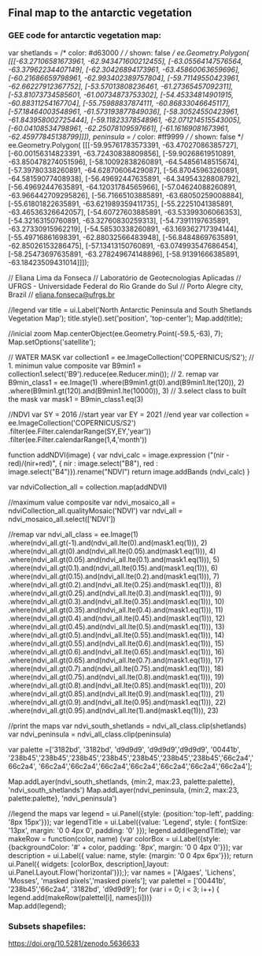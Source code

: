## Final map to the antarctic vegetation


### GEE code for antarctic vegetation map:

var shetlands = 
    /* color: #d63000 */
    /* shown: false */
    ee.Geometry.Polygon(
        [[[-63.27106581673961, -62.943471600212455],
          [-63.05564147576564, -63.37962234407149],
          [-62.30426894173961, -63.45860063659696],
          [-60.21686659798961, -62.993402389757804],
          [-59.71149550423961, -62.66227912367752],
          [-53.57013808236461, -61.27365457092311],
          [-53.81073734585601, -61.00734873753302],
          [-54.45334814901915, -60.88311254167704],
          [-55.75988837874111, -60.86833046645117],
          [-57.18464003548961, -61.573193877849036],
          [-58.30524550423961, -61.843958002725444],
          [-59.11823378548961, -62.071214515543005],
          [-60.04108534798961, -62.25078109597661],
          [-61.16169081673961, -62.45977845138799]]]),
    peninsula = 
    /* color: #ff9999 */
    /* shown: false */
    ee.Geometry.Polygon(
        [[[-59.95761783573391, -63.47027086385727],
          [-60.00156314823391, -63.72430838809856],
          [-59.90268619510891, -63.850478274051596],
          [-58.10092838260891, -64.54856148515674],
          [-57.39780338260891, -64.62870606429087],
          [-56.87045963260891, -64.58159077408938],
          [-56.49692447635891, -64.34954328808792],
          [-56.49692447635891, -64.12031784565966],
          [-57.04624088260891, -63.966442709295826],
          [-56.71665103885891, -63.68050259008884],
          [-55.61801822635891, -63.621989359411735],
          [-55.22251041385891, -63.46536326642057],
          [-54.60727603885891, -63.53399306066353],
          [-54.32163150760891, -63.32760830259313],
          [-54.73911197635891, -63.27330915962219],
          [-54.58530338260891, -63.169362717394144],
          [-55.49716861698391, -62.88032566483948],
          [-56.84848697635891, -62.85026153286475],
          [-57.13413150760891, -63.074993547686454],
          [-58.25473697635891, -63.278249674148896],
          [-58.91391666385891, -63.18423509431014]]]);


// Eliana Lima da Fonseca
// Laboratório de Geotecnologias Aplicadas
// UFRGS - Universidade Federal do Rio Grande do Sul
// Porto Alegre city, Brazil
// eliana.fonseca@ufrgs.br

//legend
var title = ui.Label('North Antarctic Peninsula and South Shetlands Vegetation Map');
title.style().set('position', 'top-center');
Map.add(title);

//inicial zoom
Map.centerObject(ee.Geometry.Point(-59.5,-63), 7);
Map.setOptions('satellite');

// WATER MASK
var collection1 = ee.ImageCollection('COPERNICUS/S2');
// 1. minimun value composite
var B9min1 = collection1.select('B9').reduce(ee.Reducer.min());
// 2. remap
var B9min_class1 = ee.Image(1)
          .where(B9min1.gt(0).and(B9min1.lte(120)), 2)
          .where(B9min1.gt(120).and(B9min1.lte(10000)), 3)
// 3.select class to built the mask
var mask1 = B9min_class1.eq(3)


//NDVI 
var SY = 2016 //start year
var EY = 2021 //end year
var collection = ee.ImageCollection('COPERNICUS/S2')
.filter(ee.Filter.calendarRange(SY,EY,'year'))
.filter(ee.Filter.calendarRange(1,4,'month'))

function addNDVI(image) {
var ndvi_calc = image.expression
("(nir - red)/(nir+red)", 
{ nir : image.select("B8"),
  red : image.select("B4")}).rename("NDVI")
return image.addBands (ndvi_calc)
}

var ndviCollection_all = collection.map(addNDVI) 

//maximum value composite
var ndvi_mosaico_all = ndviCollection_all.qualityMosaic('NDVI')
var ndvi_all = ndvi_mosaico_all.select(['NDVI'])

//remap
var ndvi_all_class = ee.Image(1)
          .where(ndvi_all.gt(-1).and(ndvi_all.lte(0).and(mask1.eq(1))), 2)
          .where(ndvi_all.gt(0).and(ndvi_all.lte(0.05).and(mask1.eq(1))), 4)
          .where(ndvi_all.gt(0.05).and(ndvi_all.lte(0.1).and(mask1.eq(1))), 5)
          .where(ndvi_all.gt(0.1).and(ndvi_all.lte(0.15).and(mask1.eq(1))), 6)
          .where(ndvi_all.gt(0.15).and(ndvi_all.lte(0.2).and(mask1.eq(1))), 7)
          .where(ndvi_all.gt(0.2).and(ndvi_all.lte(0.25).and(mask1.eq(1))), 8)
          .where(ndvi_all.gt(0.25).and(ndvi_all.lte(0.3).and(mask1.eq(1))), 9)
          .where(ndvi_all.gt(0.3).and(ndvi_all.lte(0.35).and(mask1.eq(1))), 10)
          .where(ndvi_all.gt(0.35).and(ndvi_all.lte(0.4).and(mask1.eq(1))), 11)
          .where(ndvi_all.gt(0.4).and(ndvi_all.lte(0.45).and(mask1.eq(1))), 12)
          .where(ndvi_all.gt(0.45).and(ndvi_all.lte(0.5).and(mask1.eq(1))), 13)
          .where(ndvi_all.gt(0.5).and(ndvi_all.lte(0.55).and(mask1.eq(1))), 14)
          .where(ndvi_all.gt(0.55).and(ndvi_all.lte(0.6).and(mask1.eq(1))), 15)
          .where(ndvi_all.gt(0.6).and(ndvi_all.lte(0.65).and(mask1.eq(1))), 16)
          .where(ndvi_all.gt(0.65).and(ndvi_all.lte(0.7).and(mask1.eq(1))), 17)
          .where(ndvi_all.gt(0.7).and(ndvi_all.lte(0.75).and(mask1.eq(1))), 18)
          .where(ndvi_all.gt(0.75).and(ndvi_all.lte(0.8).and(mask1.eq(1))), 19)
          .where(ndvi_all.gt(0.8).and(ndvi_all.lte(0.85).and(mask1.eq(1))), 20)
          .where(ndvi_all.gt(0.85).and(ndvi_all.lte(0.9).and(mask1.eq(1))), 21)
          .where(ndvi_all.gt(0.9).and(ndvi_all.lte(0.95).and(mask1.eq(1))), 22)
          .where(ndvi_all.gt(0.95).and(ndvi_all.lte(1).and(mask1.eq(1))), 23)

//print the maps
var ndvi_south_shetlands = ndvi_all_class.clip(shetlands)
var ndvi_peninsula = ndvi_all_class.clip(peninsula)

var palette =['3182bd', '3182bd', 'd9d9d9', 'd9d9d9','d9d9d9', '00441b', '238b45','238b45','238b45','238b45','238b45','238b45','238b45','66c2a4','66c2a4', '66c2a4','66c2a4','66c2a4','66c2a4','66c2a4','66c2a4','66c2a4']; 

Map.addLayer(ndvi_south_shetlands, {min:2, max:23, palette:palette}, 'ndvi_south_shetlands')
Map.addLayer(ndvi_peninsula, {min:2, max:23, palette:palette}, 'ndvi_peninsula')


//legend the maps
var legend = ui.Panel({style: {position:'top-left', padding: '8px 15px'}});
var legendTitle = ui.Label({value: 'Legend', style: { fontSize: '13px', margin: '0 0 4px 0', padding: '0' }});
legend.add(legendTitle);
var makeRow = function(color, name) {var colorBox = ui.Label({style: {backgroundColor: '#' + color, padding: '8px', margin: '0 0 4px 0'}});
var description = ui.Label({ value: name, style: {margin: '0 0 4px 6px'}});
return ui.Panel({ widgets: [colorBox, description],layout: ui.Panel.Layout.Flow('horizontal')});};
var names = ['Algaes', 'Lichens', 'Mosses', 'masked pixels','masked pixels'];
var palettel  = ['00441b', '238b45','66c2a4', '3182bd', 'd9d9d9'];
for (var i = 0; i < 3; i++) { legend.add(makeRow(palettel[i], names[i]))}  
Map.add(legend);



### Subsets shapefiles:

https://doi.org/10.5281/zenodo.5636633

